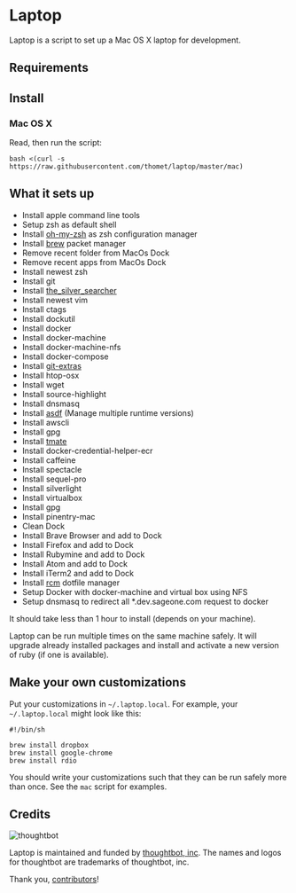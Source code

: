 Laptop
======

Laptop is a script to set up a Mac OS X laptop for development.

Requirements
------------

Install
-------

### Mac OS X

Read, then run the script:

    bash <(curl -s https://raw.githubusercontent.com/thomet/laptop/master/mac)

What it sets up
---------------

- Install apple command line tools
- Setup zsh as default shell
- Install [oh-my-zsh](https://github.com/ohmyzsh/ohmyzsh) as zsh configuration manager
- Install [brew](https://brew.sh/) packet manager
- Remove recent folder from MacOs Dock
- Remove recent apps from MacOs Dock
- Install newest zsh
- Install git
- Install [the_silver_searcher](https://github.com/ggreer/the_silver_searcher)
- Install newest vim
- Install ctags
- Install dockutil
- lnstall docker
- Install docker-machine
- Install docker-machine-nfs
- Install docker-compose
- Install [git-extras](https://github.com/tj/git-extras)
- Install htop-osx
- Install wget
- Install source-highlight
- Install dnsmasq
- Install [asdf](https://github.com/asdf-vm/asdf) (Manage multiple runtime versions)
- Install awscli
- Install gpg
- Install [tmate](https://tmate.io/)
- Install docker-credential-helper-ecr
- Install caffeine
- Install spectacle
- Install sequel-pro
- Install silverlight
- Install virtualbox
- Install gpg
- Install pinentry-mac
- Clean Dock
- Install Brave Browser and add to Dock
- Install Firefox and add to Dock
- Install Rubymine and add to Dock
- Install Atom and add to Dock
- Install iTerm2 and add to Dock
- Install [rcm](https://github.com/thoughtbot/rcm) dotfile manager
- Setup Docker with docker-machine and virtual box using NFS
- Setup dnsmasq to redirect all *.dev.sageone.com request to docker

It should take less than 1 hour to install (depends on your machine).

Laptop can be run multiple times on the same machine safely. It will upgrade
already installed packages and install and activate a new version of ruby (if
one is available).

Make your own customizations
----------------------------

Put your customizations in `~/.laptop.local`. For example, your
`~/.laptop.local` might look like this:

    #!/bin/sh
    
    brew install dropbox
    brew install google-chrome
    brew install rdio

You should write your customizations such that they can be run safely more than
once. See the `mac` script for examples.

Credits
-------

![thoughtbot](http://thoughtbot.com/assets/tm/logo.png)

Laptop is maintained and funded by [thoughtbot, inc](http://thoughtbot.com/community).
The names and logos for thoughtbot are trademarks of thoughtbot, inc.

Thank you, [contributors](https://github.com/thoughtbot/laptop/graphs/contributors)!
